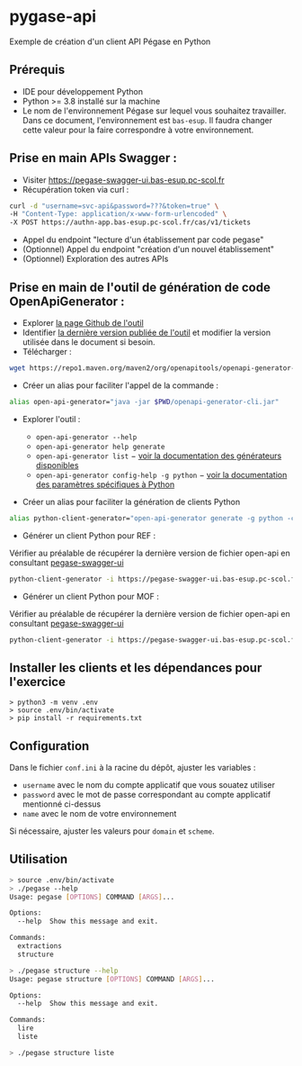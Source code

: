 # pygase-api

Exemple de création d'un client API Pégase en Python

## Prérequis

- IDE pour développement Python
- Python >= 3.8 installé sur la machine
- Le nom de l'environnement Pégase sur lequel vous souhaitez travailler. Dans ce document, l'environnement est `bas-esup`. Il faudra changer cette valeur pour la faire correspondre à votre environnement.

## Prise en main APIs Swagger :

- Visiter https://pegase-swagger-ui.bas-esup.pc-scol.fr
- Récupération token via curl : 

```bash
curl -d "username=svc-api&password=???&token=true" \
-H "Content-Type: application/x-www-form-urlencoded" \
-X POST https://authn-app.bas-esup.pc-scol.fr/cas/v1/tickets
```

- Appel du endpoint "lecture d'un établissement par code pegase"
- (Optionnel) Appel du endpoint "création d'un nouvel établissement"
- (Optionnel) Exploration des autres APIs

## Prise en main de l'outil de génération de code OpenApiGenerator :

- Explorer [la page Github de l'outil](https://github.com/OpenAPITools/openapi-generator/blob/master/README.md)
- Identifier [la dernière version publiée de l'outil](https://github.com/OpenAPITools/openapi-generator/blob/master/README.md#11---compatibility) et modifier la version utilisée dans le document si besoin.
- Télécharger :

```bash
wget https://repo1.maven.org/maven2/org/openapitools/openapi-generator-cli/5.3.1/openapi-generator-cli-5.3.1.jar -O openapi-generator-cli.jar
```

- Créer un alias pour faciliter l'appel de la commande : 
```bash
alias open-api-generator="java -jar $PWD/openapi-generator-cli.jar"
```

- Explorer l'outil : 
    - `open-api-generator --help`
    - `open-api-generator help generate`
    - `open-api-generator list` − [voir la documentation des générateurs disponibles](https://github.com/OpenAPITools/openapi-generator/blob/v5.3.0/docs/generators)
    - `open-api-generator config-help -g python` − [voir la documentation des paramètres spécifiques à Python](https://github.com/OpenAPITools/openapi-generator/blob/v5.3.0/docs/generators/python.md)

- Créer un alias pour faciliter la génération de clients Python

```bash
alias python-client-generator="open-api-generator generate -g python -c python-gen-config.json"
```

- Générer un client Python pour REF :

Vérifier au préalable de récupérer la dernière version de fichier open-api en consultant [pegase-swagger-ui](https://pegase-swagger-ui.bas-esup.pc-scol.fr/)

```bash
python-client-generator -i https://pegase-swagger-ui.bas-esup.pc-scol.fr/fr.pcscol/ref-api/ref-api-2.2.0.yml -o generated/ref --package-name ref-client
```

- Générer un client Python pour MOF :

Vérifier au préalable de récupérer la dernière version de fichier open-api en consultant [pegase-swagger-ui](https://pegase-swagger-ui.bas-esup.pc-scol.fr/)

```bash
python-client-generator -i https://pegase-swagger-ui.bas-esup.pc-scol.fr/fr.pcscol.mof-api/mof-application-api-v1/mof-application-api-v1-2.2.0.yml -o generated/mof --package-name mof-client --skip-validate-spec
```

## Installer les clients et les dépendances pour l'exercice

```
> python3 -m venv .env
> source .env/bin/activate
> pip install -r requirements.txt
```

## Configuration

Dans le fichier  `conf.ini` à la racine du dépôt, ajuster les variables :

- `username` avec le nom du compte applicatif que vous souatez utiliser
- `password` avec le mot de passe correspondant au compte applicatif mentionné ci-dessus
- `name` avec le nom de votre environnement

Si nécessaire, ajuster les valeurs pour `domain` et `scheme`.

## Utilisation

```bash
> source .env/bin/activate
> ./pegase --help
Usage: pegase [OPTIONS] COMMAND [ARGS]...

Options:
  --help  Show this message and exit.

Commands:
  extractions
  structure

> ./pegase structure --help
Usage: pegase structure [OPTIONS] COMMAND [ARGS]...

Options:
  --help  Show this message and exit.

Commands:
  lire
  liste

> ./pegase structure liste
```

